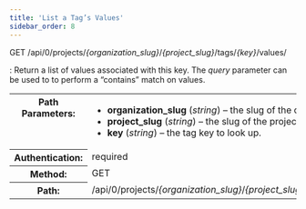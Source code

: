```yaml
---
title: 'List a Tag’s Values'
sidebar_order: 8
---
```


GET /api/0/projects/_{organization_slug}_/_{project_slug}_/tags/_{key}_/values/

: Return a list of values associated with this key. The _query_ parameter can be used to to perform a “contains” match on values.

  <table class="table"><tbody valign="top"><tr><th>Path Parameters:</th><td><ul><li><strong>organization_slug</strong> (<em>string</em>) – the slug of the organization.</li><li><strong>project_slug</strong> (<em>string</em>) – the slug of the project.</li><li><strong>key</strong> (<em>string</em>) – the tag key to look up.</li></ul></td></tr><tr><th>Authentication:</th><td>required</td></tr><tr><th>Method:</th><td>GET</td></tr><tr><th>Path:</th><td>/api/0/projects/<em>{organization_slug}</em>/<em>{project_slug}</em>/tags/<em>{key}</em>/values/</td></tr></tbody></table>
